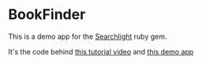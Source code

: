 # BookFinder

This is a demo app for the [Searchlight](https://github.com/nathanl/searchlight) ruby gem.

It's the code behind [this tutorial video](https://vimeo.com/69179161) and [this demo app](http://bookfinder-searchlight-demo.herokuapp.com/)
